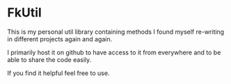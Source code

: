 # FkUtil

This is my personal util library containing methods I found myself re-writing in different projects again and again.

I primarily host it on github to have access to it from everywhere and to be able to share the code easily.

If you find it helpful feel free to use.